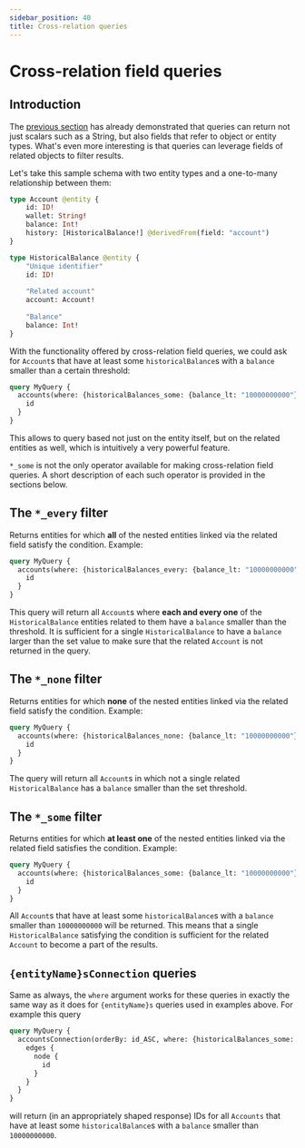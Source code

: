 ```yaml
---
sidebar_position: 40
title: Cross-relation queries
---
```


# Cross-relation field queries

## Introduction

The [previous section](/query-squid/nested-field-queries) has already demonstrated that queries can return not just scalars such as a String, but also fields that refer to object or entity types. What's even more interesting is that queries can leverage fields of related objects to filter results.

Let's take this sample schema with two entity types and a one-to-many relationship between them:

```graphql title="schema.graphql"
type Account @entity {
    id: ID!
    wallet: String!
    balance: Int!
    history: [HistoricalBalance!] @derivedFrom(field: "account")
}

type HistoricalBalance @entity {
    "Unique identifier"
    id: ID!
    
    "Related account"
    account: Account!
    
    "Balance"
    balance: Int!
}
```

With the functionality offered by cross-relation field queries, we could ask for `Account`s that have at least some `historicalBalance`s  with a `balance` smaller than a certain threshold:

```graphql
query MyQuery {
  accounts(where: {historicalBalances_some: {balance_lt: "10000000000"}}) {
    id
  }
}
```

This allows to query based not just on the entity itself, but on the related entities as well, which is intuitively a very powerful feature.

`*_some` is not the only operator available for making cross-relation field queries. A short description of each such operator is provided in the sections below.

## The `*_every` filter

Returns entities for which **all** of the nested entities linked via the related field satisfy the condition. Example:

```graphql title="schema.graphql"
query MyQuery {
  accounts(where: {historicalBalances_every: {balance_lt: "10000000000"}}) {
    id
  }
}
```

This query will return all `Account`s where **each and every one** of the `HistoricalBalance` entities related to them have a `balance` smaller than the threshold. It is sufficient for a single `HistoricalBalance` to have a `balance` larger than the set value to make sure that the related `Account` is not returned in the query.

## The `*_none`  filter

Returns entities for which **none** of the nested entities linked via the related field satisfy the condition. Example:

```graphql
query MyQuery {
  accounts(where: {historicalBalances_none: {balance_lt: "10000000000"}}) {
    id
  }
}
```

The query will return all `Account`s in which not a single related `HistoricalBalance` has a `balance` smaller than the set threshold.

## The `*_some` filter

Returns entities for which **at least one** of the nested entities linked via the related field satisfies the condition. Example:

```graphql
query MyQuery {
  accounts(where: {historicalBalances_some: {balance_lt: "10000000000"}}) {
    id
  }
}
```

All `Account`s that have at least some `historicalBalance`s with a `balance` smaller than `10000000000` will be returned. This means that a single `HistoricalBalance` satisfying the condition is sufficient for the related `Account` to become a part of the results.

## `{entityName}sConnection` queries

Same as always, the `where` argument works for these queries in exactly the same way as it does for `{entityName}s` queries used in examples above. For example this query
```graphql
query MyQuery {
  accountsConnection(orderBy: id_ASC, where: {historicalBalances_some: {balance_lt: "10000000000"}}) {
    edges {
      node {
        id
      }
    }
  }
}
```
will return (in an appropriately shaped response) IDs for all `Accounts` that have at least some `historicalBalance`s with a `balance` smaller than `10000000000`.
